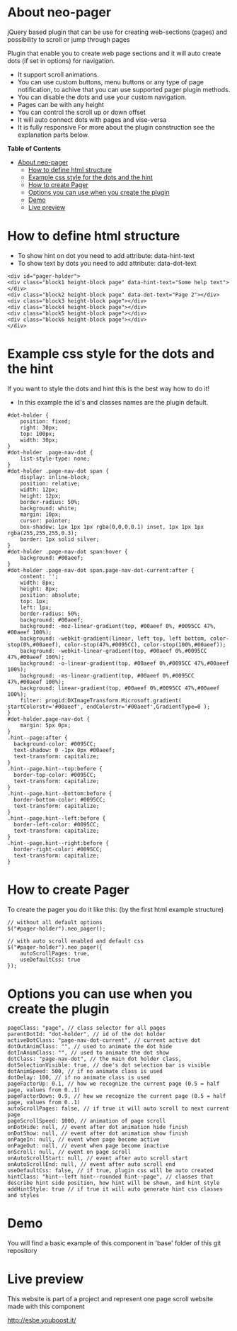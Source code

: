 About neo-pager
===============
jQuery based plugin that can be use for creating web-sections (pages) and possibility to scroll or jump through pages

Plugin that enable you to create web page sections and it will auto create dots (if set in options) for navigation.
- It support scroll animations.
- You can use custom buttons, menu buttons or any type of page notification, to achive that you can
use supported pager plugin methods.
- You can disable the dots and use your custom navigation.
- Pages can be with any height
- You can control the scroll up or down offset
- It will auto connect dots with pages and vise-versa
- It is fully responsive
For more about the plugin construction see the explanation parts below.

**Table of Contents**

- [About neo-pager](#About-neo-pager)
	- [How to define html structure](#How-to-define-html-structure)
	- [Example css style for the dots and the hint](#Example-css-style-for-the-dots-and-the-hint)
	- [How to create Pager](#How-to-create-Pager)
	- [Options you can use when you create the plugin](#Options-you-can-use-when-you-create-the-plugin)
	- [Demo](#Demo)
	- [Live preview](#Live-preview)

How to define html structure
============================

- To show hint on dot you need to add attribute: data-hint-text
- To show text by dots you need to add attribute: data-dot-text

```
<div id="pager-holder">
<div class="block1 height-block page" data-hint-text="Some help text"></div>
<div class="block2 height-block page" data-dot-text="Page 2"></div>
<div class="block3 height-block page"></div>
<div class="block4 height-block page"></div>
<div class="block5 height-block page"></div>
<div class="block6 height-block page"></div>
</div>
```
	
Example css style for the dots and the hint
===========================================

If you want to style the dots and hint this is the best way how to do it!
- In this example the id's and classes names are the plugin default.
	
```
#dot-holder {
	position: fixed;
	right: 30px;
	top: 100px;
	width: 30px;
}
#dot-holder .page-nav-dot {
	list-style-type: none;
}
#dot-holder .page-nav-dot span {
	display: inline-block;
	position: relative;
	width: 12px;
	height: 12px;
	border-radius: 50%;
	background: white;
	margin: 10px;
	cursor: pointer;
	box-shadow: 1px 1px 1px rgba(0,0,0,0.1) inset, 1px 1px 1px rgba(255,255,255,0.3);
	border: 1px solid silver;
}
#dot-holder .page-nav-dot span:hover {
	background: #00aeef;
}
#dot-holder .page-nav-dot span.page-nav-dot-current:after {
	content: '';
	width: 8px;
	height: 8px;
	position: absolute;
	top: 1px;
	left: 1px;
	border-radius: 50%;
	background: #00aeef;
	background: -moz-linear-gradient(top, #00aeef 0%, #0095CC 47%, #00aeef 100%);
	background: -webkit-gradient(linear, left top, left bottom, color-stop(0%,#00aeef), color-stop(47%,#0095CC), color-stop(100%,#00aeef));
	background: -webkit-linear-gradient(top, #00aeef 0%,#0095CC 47%,#00aeef 100%);
	background: -o-linear-gradient(top, #00aeef 0%,#0095CC 47%,#00aeef 100%);
	background: -ms-linear-gradient(top, #00aeef 0%,#0095CC 47%,#00aeef 100%);
	background: linear-gradient(top, #00aeef 0%,#0095CC 47%,#00aeef 100%);
	filter: progid:DXImageTransform.Microsoft.gradient( startColorstr='#00aeef', endColorstr='#00aeef',GradientType=0 );
}
#dot-holder.page-nav-dot {
	margin: 5px 0px;
}
.hint--page:after {
  background-color: #0095CC;
  text-shadow: 0 -1px 0px #00aeef; 
  text-transform: capitalize;
}
.hint--page.hint--top:before {
  border-top-color: #0095CC; 
  text-transform: capitalize;
}
.hint--page.hint--bottom:before {
  border-bottom-color: #0095CC; 
  text-transform: capitalize;
}
.hint--page.hint--left:before {
  border-left-color: #0095CC; 
  text-transform: capitalize;
}
.hint--page.hint--right:before {
  border-right-color: #0095CC; 
  text-transform: capitalize;
}
```

	
How to create Pager
===================

To create the pager you do it like this: (by the first html example structure)
```
// without all default options
$("#pager-holder").neo_pager();

// with auto scroll enabled and default css
$("#pager-holder").neo_pager({
	autoScrollPages: true,
	useDefaultCss: true
});
```
	
	
Options you can use when you create the plugin
==============================================

```
pageClass: "page", // class selector for all pages
parentDotId: "dot-holder", // id of the dot holder
activeDotClass: "page-nav-dot-current", // current active dot
dotOutAnimClass: "", // used to animate the dot hide
dotInAnimClass: "", // used to animate the dot show
dotClass: "page-nav-dot", // the main dot holder class,
dotSelectionVisible: true, // doe's dot selection bar is visible
dotAnimSpeed: 500, // if no animate class is used
dotDelay: 100, // if no animate class is used
pageFactorUp: 0.1, // how we recognize the current page (0.5 = half page, values from 0..1)
pageFactorDown: 0.9, // how we recognize the current page (0.5 = half page, values from 0..1)
autoScrollPages: false, // if true it will auto scroll to next current page
pageScrollSpeed: 1000, // animation of page scroll
onDotHide: null, // event after dot animation hide finish
onDotShow: null, // event after dot animation show finish
onPageIn: null, // event when page become active
onPageOut: null, // event when page become inactive
onScroll: null, // event on page scroll
onAutoScrollStart: null, // event after auto scroll start
onAutoScrollEnd: null, // event after auto scroll end
useDefaultCss: false, // if true, plugin css will be auto created
hintClass: "hint--left hint--rounded hint--page", // classes that describe hint side position, how hint will be shown, and hint style
addHintStyle: true // if true it will auto generate hint css classes and styles
```

Demo
====
You will find a basic example of this component in 'base' folder of this git repository

Live preview
============
This website is part of a project and represent one page scroll website made with this component

http://esbe.youboost.it/